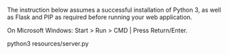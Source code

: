 The instruction below assumes a successful installation of Python 3, as well as Flask and PIP as required before running your web application.

On Microsoft Windows: Start > Run > CMD | Press Return/Enter.

python3 resources/server.py
